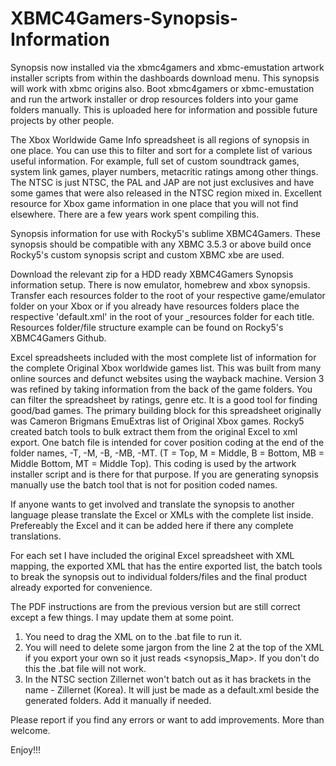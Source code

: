 # XBMC4Gamers-Synopsis-Information

Synopsis now installed via the xbmc4gamers and xbmc-emustation artwork installer scripts from within the dashboards download menu. This synopsis will work with xbmc origins also. Boot xbmc4gamers or xbmc-emustation and run the artwork installer or drop resources folders into your game folders manually. This is uploaded here for information and possible future projects by other people.

The Xbox Worldwide Game Info spreadsheet is all regions of synopsis in one place. You can use this to filter and sort for a complete list of various useful information. For example, full set of custom soundtrack games, system link games, player numbers, metacritic ratings among other things. The NTSC is just NTSC, the PAL and JAP are not just exclusives and have some games that were also released in the NTSC region mixed in. Excellent resource for Xbox game information in one place that you will not find elsewhere. There are a few years work spent compiling this.

Synopsis information for use with Rocky5's sublime XBMC4Gamers. These synopsis should be compatible with any XBMC 3.5.3 or above build once Rocky5's custom synopsis script and custom XBMC xbe are used. 

Download the relevant zip for a HDD ready XBMC4Gamers Synopsis information setup. There is now emulator, homebrew and xbox synopsis. Transfer each resources folder to the root of your respective game/emulator folder on your Xbox or if you already have resources folders place the respective 'default.xml' in the root of your _resources folder for each title. Resources folder/file structure example can be found on Rocky5's XBMC4Gamers Github.

Excel spreadsheets included with the most complete list of information for the complete Original Xbox worldwide games list. This was built from many online sources and defunct websites using the wayback machine. Version 3 was refined by taking information from the back of the game folders. You can filter the spreadsheet by ratings, genre etc. It is a good tool for finding good/bad games. The primary building block for this spreadsheet originally was Cameron Brigmans EmuExtras list of Original Xbox games. Rocky5 created batch tools to bulk extract them from the original Excel to xml export. One batch file is intended for cover position coding at the end of the folder names, -T, -M, -B, -MB, -MT. (T = Top, M = Middle, B = Bottom, MB = Middle Bottom, MT = Middle Top). This coding is used by the artwork installer script and is there for that purpose. If you are generating synopsis manually use the batch tool that is not for position coded names.

If anyone wants to get involved and translate the synopsis to another language please translate the Excel or XMLs with the complete list inside. Prefereably the Excel and it can be added here if there any complete translations.

For each set I have included the original Excel spreadsheet with XML mapping, the exported XML that has the entire exported list, the batch tools to break the synopsis out to individual folders/files and the final product already exported for convenience. 

The PDF instructions are from the previous version but are still correct except a few things. I may update them at some point.

1. You need to drag the XML on to the .bat file to run it.
2. You will need to delete some jargon from the line 2 at the top of the XML if you export your own so it just reads <synopsis_Map>. If you don't do this the .bat file will not work.
3. In the NTSC section Zillernet won't batch out as it has brackets in the name - Zillernet (Korea). It will just be made as a default.xml beside the generated folders. Add it manually if needed.

Please report if you find any errors or want to add improvements. More than welcome.

Enjoy!!!


